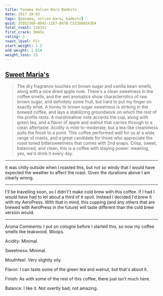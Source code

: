 ```yaml
---
title: Panama Volcan Baru Bambito
date: 2017-10-03
tags: [panama, volcan-baru, bambito]
guid: 3CD52360-A842-11E7-B47B-C523D60243D4
total_roast: 12m31s
first_crack: 9m45s
rating: 3
roast_level: FC+
start_weight: 1.2
end_weight: 1.014
weight_loss: 15
---
```


## [Sweet Maria's][sm]

> The dry fragrance touches on brown sugar and vanilla bean smells, along with a
> nice dried apple note. There's a clean sweetness in the coffee smells, and the
> wet aromatics show characteristics of raw brown sugar, and definitely some
> fruit, but hard to put my finger on exactly what. A honey to brown sugar
> sweetness is striking in the brewed coffee, and lays a stabilizing groundwork
> on which the rest of the profile rests. A marshmallow note accents the cup,
> along with green tea, and a flavor of apple and walnut that carries through to
> a clean aftertaste. Acidity is mild-to-moderate, but a tea-like cleanliness
> pulls the finish to a point. This coffee performed well for us at a wide range
> of roasts, and a great candidate for those who appreciate the roast toned
> bittersweetness that comes with 2nd snaps. Crisp, sweet, balanced, and clean,
> this is a coffee with staying power: meaning, yes, we'd drink it every day.

---

It was chilly outside when I roasted this, but not so windy that I would have
expected the weather to affect the roast.  Given the durations above I am
clearly wrong.

---

I'll be travelling soon, so I didn't't make cold brew with this coffee.  If I
had I would have had to let about a third of it spoil.  Instead I decided I'd
brew it with my AeroPress.  With that in mind, this cupping (and any others that
are brewed with AeroPress in the future) will taste different than the cold brew
version would.

---

Aroma Comments: I put on cologne before I started this, so now my coffee smells
like teakwood.  Woops.

Acidity: Minimal.

Sweetness: Minimal.

Mouthfeel: Very slightly oily.

Flavor:  I can taste some of the green tea and walnut, but that's about it.

Finish:  As with some of the rest of this coffee, there just isn't much here.

Balance:  I like it.  Not overtly bad; not amazing.

[sm]: https://www.sweetmarias.com/product/panama-volcan-baru-bambito
